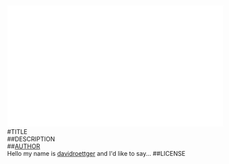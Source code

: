 ![image](screenshot.png)  
#TITLE  
##DESCRIPTION  
##[AUTHOR](https://github.com/davidroettger)  
Hello my name is [davidroettger](https://github.com/davidroettger) and I'd like to say... 
##LICENSE  
